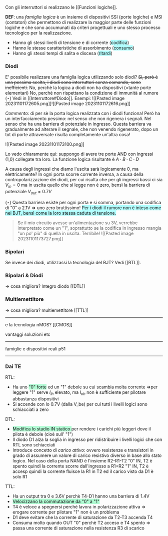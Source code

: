 Con gli interruttori si realizzano le [[Funzioni logiche]].

**DEF**: una *famiglia logica* è un insieme di dispositivi SSI (porte logiche) e MSI (contatori) che permettono di realizzare la maggior parte delle funzioni logiche e che sono accumunati da criteri progettuali e uno stesso processo tecnologico per la realizzazione.
- Hanno gli stessi livelli di tensione e di corrente (<span style="background:#b1ffff">codifica</span>)
- Hanno le stesse caratteristiche di assorbimento (<span style="background:#b1ffff">consumo</span>)
- Hanno gli stessi tempi di salita e discesa (<span style="background:#b1ffff">ritardi</span>)

### Diodi
E' possibile realizzare una famiglia logica utilizzando solo diodi?
~~Sì, però è una pessima scelta, i diodi sono interruttori senza comando, sono inefficienti.~~
No, perchè la logica a diodi non ha dispositivi (=tante porte elementari)
No, perchè non rispettano la condizione di immunità al rumore ($\star$)
Vedi in  [[Interruttore#Diodo]].
Esempi:
![[Pasted image 20231101172605.png]]![[Pasted image 20231101172616.png]]

*Commento*: di per sè la porta logica realizzata con i diodi funziona! Però ha un interfacciamento pessimo: nel senso che non rigenera i segnali. Nel senso che ha una barriera di potenziale in ingresso.
Questa barriera va gradualmente ad alterare il segnale, che non venendo rigenerato, dopo un tot di porte attraversate risulta completamente un'altra cosa!

![[Pasted image 20231101173100.png]]

Lo vedo chiaramente qui: suppongo di avere tre porte AND con ingressi (1,0) collegate tra loro. La funzione logica risultante è $A\cdot B \cdot C \cdot D$

A causa degli ingressi che diamo l'uscita sarà logicamente 0, ma elettricamente?
In ogni porta scorre corrente inversa, a causa della contropolarizzazione dei diodi, per cui risulta che per gli ingressi bassi ci sia $V_{in}=0$ ma in uscita quello che si legge non è zero, bensì la barriera di potenziale $V_{out}= 0.7V$

($\star$) Questa barriera esiste per ogni porta e si somma, portando una codifica di "0" a 2.1V => uno zero bruttissimo! <span style="background:#b1ffff">Per i diodi il rumore non è inteso come nei BJT, bensì come la loro stessa caduta di tensione.</span>

>Se il mio circuito avesse un'alimentazione su 3V, verrebbe interpretato come un "1", soprattutto se la codifica in ingresso mangia "un po' più" di quella in uscita. Terribile! 
![[Pasted image 20231101173727.png]]
### Bipolari
Se invece dei diodi, utilizzassi la tecnologia del BJT?
Vedi [[RTL]].

### Bipolari & Diodi 
-> cosa migliora?
Integro diodo
[[DTL]]

### Multiemettitore
-> cosa migliora?
multiemettitore
[[TTL]]

---

e la tecnologia nMOS?
[[CMOS]]

vantaggi soluzioni etc

---

famiglie e dispositivi reali p51

---
### Dai TE

RTL:
- Ha uno <span style="background:#affad1">"0" forte</span> ed un "1" debole su cui scambia molta corrente
  =>per leggere "1" serve $I_{ih}$ elevato, ma $I_{oh}$ non è sufficiente per pilotare abbastanza dispositivi
- Si accende con lo 0.7V (dalla V_be) per cui tutti i livelli logici sono schiacciati a zero

DTL:
- <span style="background:#affad1">Modifica lo stadio IN statico </span>per rendere i carichi più leggeri dove il pilota è debole (cioè sull' "1")
- Il diodo D1 alza la soglia in ingresso per ridistribuire i livelli logici che con RTL sono schiacciati
- Introduce concetto di *carico attivo*: ovvero resistenze e transistori in grado di assumere un valore di carico resistivo diverso in base allo stato logico. 
  Nel caso della porta NAND è l'insieme R2-R1-T2
      "0" IN, T2 è spento quindi la corrente scorre dall'ingresso a R1+R2
      "1" IN, T2 è accesp quindi la corrente fluisce la R1 in T2 ed il carico visto da D1 è solo R1

TTL:
- Ha un output tra 0 e 3.6V perchè T4-D1 hanno una barriera di 1.4V
- <span style="background:#affad1">Velocizzano la commutazione da "0" a "1"</span>
- T4 è veloce a spegnersi perchè lavora in polarizzazione attiva => erogare corrente per pilotare "1" non è un problema
- D1 deve evitare che la corrente di saturazione da T2-T3 accenda T4
- Consuma molto quando OUT "0" perchè T2 acceso e T4 spento => passa una corrente di saturazione nella resistenza R3 di scarico


